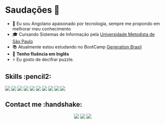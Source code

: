 # Saudações 👋



- :pushpin: Eu sou Angolano apaixonado por tecnologia, sempre me propondo em melhorar meu conhecimento  
- :mortar_board: Cursando Sistemas de Informação pela
 <a href="https://metodista.br/"> Universidade Metodista de São Paulo</a>
- :books: Atualmente estou estudando no BootCamp
<a href="https://brazil.generation.org/"> Generation Brasil</a>
- :dart: **Tenho fluência em Inglês**
- ⚡ Eu gosto de decifrar puzzle.

<h2>Skills :pencil2: </h2>
<div display ="inline-block">
<img src= "https://img.shields.io/badge/Java-ED8B00?style=for-the-badge&logo=java&logoColor=white"></img>
<img src= "https://img.shields.io/badge/GitHub-100000?style=for-the-badge&logo=github&logoColor=white"></img>
<img src= "https://img.shields.io/badge/MySQL-00000F?style=for-the-badge&logo=mysql&logoColor=white"></img>
<img src= "https://img.shields.io/badge/Spring-6DB33F?style=for-the-badge&logo=spring&logoColor=white"></img>
<img src= "https://img.shields.io/badge/Angular-DD0031?style=for-the-badge&logo=angular&logoColor=white"></img>
<img src= "https://img.shields.io/badge/Bootstrap-563D7C?style=for-the-badge&logo=bootstrap&logoColor=white"></img>
<img src= "https://img.shields.io/badge/HTML5-E34F26?style=for-the-badge&logo=html5&logoColor=white"></img>
<img src= "https://img.shields.io/badge/CSS3-1572B6?style=for-the-badge&logo=css3&logoColor=white"></img>
<img src= "https://img.shields.io/badge/JavaScript-323330?style=for-the-badge&logo=javascript&logoColor=F7DF1E"></img>
<img src= "https://img.shields.io/badge/PHP-777BB4?style=for-the-badge&logo=php&logoColor=white"></img>
</div>
<h2>Contact me :handshake: </h2>
<div display ="inline-block" align="center">
<img src= "https://img.shields.io/badge/(11)959676620-25D366?style=for-the-badge&logo=whatsapp&logoColor=white"></img>
<img src= "https://img.shields.io/badge/velasco.osvaldo@yahoo.com.br-6001D2?style=for-the-badge&logo=yahoo&logoColor=white"></img>
<a href="https://www.linkedin.com/in/osvaldo-velasco/"><img src= "https://img.shields.io/badge/LinkedIn-0077B5?style=for-the-badge&logo=linkedin&logoColor=white"></img></a>
</div>
